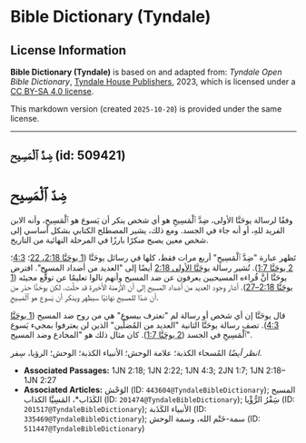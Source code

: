 # Bible Dictionary (Tyndale)

## License Information

**Bible Dictionary (Tyndale)** is based on and adapted from: _Tyndale Open Bible Dictionary_, [Tyndale House Publishers](https://tyndaleopenresources.com/), 2023, which is licensed under a [CC BY-SA 4.0 license](https://creativecommons.org/licenses/by-sa/4.0/legalcode.en).

This markdown version (created `2025-10-20`) is provided under the same license.



--------------------------------

## ضِدَّ ٱلْمَسِيح (id: 509421)

ضِدّ ٱلْمَسِيح
==============

وفقًا لرسالة يوحَنَّا الأولى، ضِدَّ ٱلْمَسِيحِ هو أي شخص ينكر أن يَسوع هو ٱلْمَسِيحِ، وأنه الابن الفريد للهِ، أو أنه جاء في الجسد. ومع ذلك، يشير المصطلح الكتابي بشكل أساسي إلى شخص معين يصبح منكرًا بارزًا في المرحلة النهائية من التاريخ.

تَظهر عبارة "ضِدَّ ٱلْمَسِيحِ" أربع مرات فقط، كلها في رسائل يوحَنَّا ([1 يوحَنَّا 2:18، 22](https://ref.ly/1John2:18,1John2:22)؛ [4:3](https://ref.ly/1John4:3)؛ [2 يوحَنَّا 1:7](https://ref.ly/2John1:7)). تُشير رسالة [يوحَنَّا الأولى 2:18](https://ref.ly/1John2:18) أيضًا إلى "العديد من أضداد المسيح". افترض يوحَنَّا أنَّ قُراءه المسيحيين يعرفون عن ضد المسيح وأنهم نالوا تعليمًا عن توقُّع مجيئه ([1 يوحَنَّا 2:18–27](https://ref.ly/1John2:18-1John2:27)). أشار وجود العديد من أضداد المسيح إلى أن الأزمنة الأخيرة قد حلَّت. لكن يوحَنَّا حذر من أن ضدًا للمسيح نهائيًا سيظهر وينكر أن يَسوع هو ٱلْمَسِيحِ.

قال يوحَنَّا إن أي شخص أو رسالة لم "تعترف بيسوع" هي من روح ضد المسيح ([1 يوحَنَّا 4:3](https://ref.ly/1John4:3)). تصف رسالة يوحَنَّا الثانية "العديد من المُضلِّين" الذين لن يعترفوا بمجيء يَسوع ٱلْمَسِيحِ في الجسد ([2 يوحَنَّا 1:7](https://ref.ly/2John1:7)). كان مثال ذلك هو "المخادع وضد المسيح".

*انظر أيضًا* المُسحاء الكذبة؛ علامة الوحش؛ الأنبياء الكذبة؛ الوحش؛ الرؤيا، سِفر.

* **Associated Passages:** 1JN 2:18; 1JN 2:22; 1JN 4:3; 2JN 1:7; 1JN 2:18–1JN 2:27
* **Associated Articles:** الوَحْش (ID: `443604@TyndaleBibleDictionary`); المسيح الكَذَاب*، المَسِيَّا الكذاب (ID: `201474@TyndaleBibleDictionary`); سَِفْرُ الرُّؤْيا (ID: `201517@TyndaleBibleDictionary`); الأنبياء الكَذَبة (ID: `335469@TyndaleBibleDictionary`); سمة-خَتْم الله، وسمة الوحش (ID: `511447@TyndaleBibleDictionary`)

